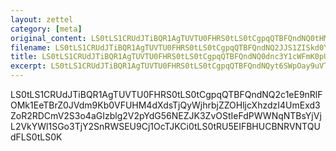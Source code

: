 ```yaml
---
layout: zettel
category: [meta]
original_content: LS0tLS1CRUdJTiBQR1AgTUVTU0FHRS0tLS0tCgpqQTBFQndNQ0tHM0sraDB5bkpMeTBvVUIxU1VyNm12NG9BWW9MMzgweXpSUlBNMVRKdDZ0d2hybTl1RXNObUFCCnFaN3c5dUplSVBadGtySmd1UWRISlhOaHg4QkhCcnhTZTVraTNDRFBpckJzVTZIRUtzNXdONDJybUd3bVl5eGQKeXNSMW1ha0hkMkcvTXB2NzhvY3EzcExFTlBZSm1BNjNHcmhuWVBVdlRpcmNkeGNQT1dwaExwZkRJYThocFNmOQoydklsR3BBWQo9aG9CRgotLS0tLUVORCBQR1AgTUVTU0FHRS0tLS0tCg==
filename: LS0tLS1CRUdJTiBQR1AgTUVTU0FHRS0tLS0tCgpqQTBFQndNQ2JJS1ZISkd0Y3NIeTBra0JEUWFXM2N5UkYwWk1JQzY5NU1zaFliS0lDVy9aRGVHRVFuOHlKNXJmCkJWQWhDOE9KQ2JFemY4UThOdno5S2lFcmd4ODM5ZWN1bTJOQzFnV0dLVnh3cVpkL0FLT0dNY2QrCj1ENGtHCi0tLS0tRU5EIFBHUCBNRVNTQUdFLS0tLS0K
title: LS0tLS1CRUdJTiBQR1AgTUVTU0FHRS0tLS0tCgpqQTBFQndNQ0dnc3Y1cWFmK0pUeTBqc0J2VEFJbUJPSWRJdWRPMTNEcWx2NnkxblEvVi9lR2lnRGNVdEtmdmJxCnB2elZqSElZQmpWcjFWTlRmRk9XU3hBdXkrOElCeS9vb0xoQmNRPT0KPUo0MzgKLS0tLS1FTkQgUEdQIE1FU1NBR0UtLS0tLQo=
excerpt: LS0tLS1CRUdJTiBQR1AgTUVTU0FHRS0tLS0tCgpqQTBFQndNQyt6SWpOay9uVThUeTBrb0JtSG1rdHM3QnQzb1dNWXEvZUw4eVhTRmdvNHgwVXFnRjh6aVc2MVlTCjNpNkozd2xQSTUrOFVuTVNKT0tIaDlWR3JzWkIyUDdrT0dxV0tTSVJtZWQ1aVVaRU1BbUZjTDZybWc9PQo9VkJaagotLS0tLUVORCBQR1AgTUVTU0FHRS0tLS0tCg==
---
```


LS0tLS1CRUdJTiBQR1AgTUVTU0FHRS0tLS0tCgpqQTBFQndNQ2c1eE9nRlFOMk1EeTBrZ0JVdm9Kb0VFUHM4dXdsTjQyWjhrbjZZOHljcXhzdzI4UmExd3ZoR2RDCmV2S3o4aGIzblg2V2pYdG56NEZJK3ZvOStIeFdPWWNqNTBsYjVjL2VkYWl1SGo3TjY2SnRWSEU9Cj1OcTJKCi0tLS0tRU5EIFBHUCBNRVNTQUdFLS0tLS0K
